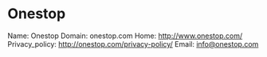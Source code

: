 
# Onestop

Name: Onestop
Domain: onestop.com
Home: http://www.onestop.com/
Privacy_policy: http://onestop.com/privacy-policy/
Email: info@onestop.com
